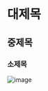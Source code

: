 # 대제목
## 중제목
### 소제목

![image](https://github.com/user-attachments/assets/a0daa229-5c83-4ffc-9951-32ad6639f9e8)
